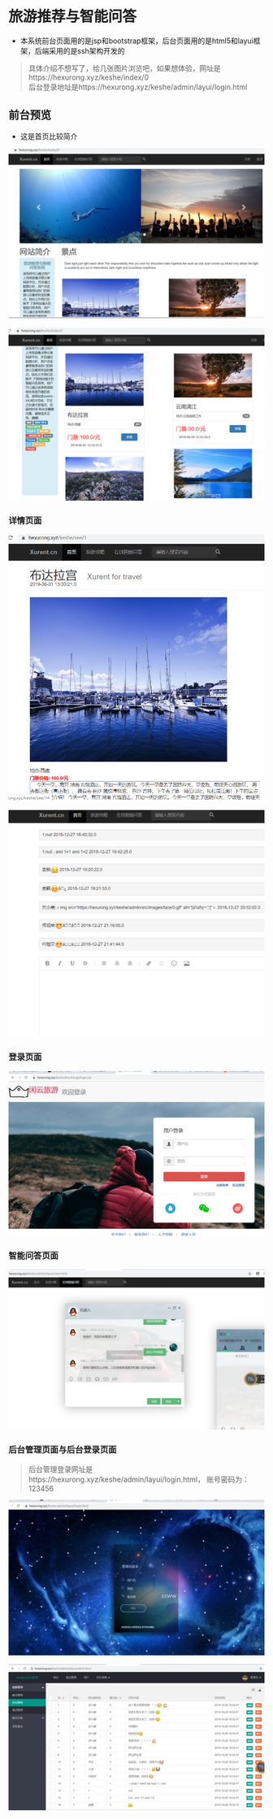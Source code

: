 
# 旅游推荐与智能问答


+ 本系统前台页面用的是jsp和bootstrap框架，后台页面用的是html5和layui框架，后端采用的是ssh架构开发的


> 具体介绍不想写了，给几张图片浏览吧，如果想体验，网址是https://hexurong.xyz/keshe/index/0  
>后台登录地址是https://hexurong.xyz/keshe/admin/layui/login.html

## 前台预览

 + 这是首页比较简介

![Image text](https://github.com/xurent/traval/raw/master/image/1.jpg)

![avatar](https://github.com/xurent/traval/raw/master/image/2.jpg)


### 详情页面

![avatar](https://github.com/xurent/traval/raw/master/image/3.jpg)

![avatar](https://github.com/xurent/traval/raw/master/image/4.jpg)

### 登录页面

![avatar](https://github.com/xurent/traval/raw/master/image/5.jpg)

### 智能问答页面

![avatar](https://github.com/xurent/traval/raw/master/image/6.jpg)

### 后台管理页面与后台登录页面

>  后台管理登录网址是https://hexurong.xyz/keshe/admin/layui/login.html，
>  账号密码为：123456

![avatar](https://github.com/xurent/traval/raw/master/image/7.jpg)

![avatar](https://github.com/xurent/traval/raw/master/image/8.jpg)
